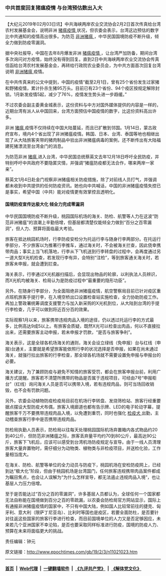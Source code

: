 ### 中共首度回复猪瘟疫情 与台湾预估数出入大
------------------------

<p>
 【大纪元2019年02月03日讯】中共海峡两岸农业交流协会2月2日首次传真给台湾农村发展基金会，说明非洲
 <a href="http://www.epochtimes.com/gb/tag/%E7%8C%AA%E7%98%9F%E7%96%AB%E6%83%85.html">
  猪瘟疫情
 </a>
 状况，但农委会表示，台湾这边预估的数字比中共通知的疫情高出很多。为防范
 <a href="http://www.epochtimes.com/gb/tag/%E9%9D%9E%E6%B4%B2%E7%8C%AA%E7%98%9F.html">
  非洲猪瘟
 </a>
 ，中华民国国境防疫不断升级，倾全力做到防疫零漏洞。
</p>
<p>
 据中央社报导，中国在去年8月爆发非洲
 <a href="http://www.epochtimes.com/gb/tag/%E7%8C%AA%E7%98%9F%E7%96%AB%E6%83%85.html">
  猪瘟疫情
 </a>
 ，让台湾严加防备，期间台湾多次询问对方疫情，始终没有得到回复。直到2日中共海峡两岸农业交流协会传真信函给台湾农村发展基金会，再转给行政院农业委员会，为中共方面首次回复台湾说明
 <a href="http://www.epochtimes.com/gb/tag/%E9%9D%9E%E6%B4%B2%E7%8C%AA%E7%98%9F.html">
  非洲猪瘟
 </a>
 疫情。
</p>
<p>
 在中共传真来的公文中提到，中国的疫情“截至2月1日，曾有25个省份发生过家猪和野猪疫情，累计扑杀生猪95万头。目前已有23个省份、94个疫区按规定解除封锁。1月新发疫情5起，减少了76%，疫情发生势头进一步趋缓。”
</p>
<p>
 不过农委会副主委黄金城表示，这份资料与中方对国外媒体提供的内容是一样的，近期台湾有派人从中国回来，台湾方面预估中国疫情的数字，比这份资料高出许多。
</p>
<p>
 非洲
 <a href="http://www.epochtimes.com/gb/tag/%E7%8C%AA%E7%98%9F.html">
  猪瘟
 </a>
 疫情不仅持续在中国大陆蔓延，而且已扩散到邻国。1月14日，蒙古政府宣布，境内4个省出现了非洲猪瘟疫情。韩国、日本、台湾、泰国等地也相继出现了从大陆旅客夹带的猪肉制品中验出非洲猪瘟病毒的案例，还不断传出有大陆福建死猪漂流至台湾金门的消息。
</p>
<p>
 为防范非洲
 <a href="http://www.epochtimes.com/gb/tag/%E7%8C%AA%E7%98%9F.html">
  猪瘟
 </a>
 进入台湾，中华民国总统蔡英文去年12月18日呼吁全民防疫，并特别呼吁中共政府不要隐匿灾情，并强调“猪瘟防疫都无法合作，哪来两岸一家亲”。
</p>
<p>
 蔡英文1月4日赴金门视察非洲猪瘟相关防疫措施，除了对前线人员打气，并强调都未收到中共提供的任何防疫资讯。她也向中共喊话，中国的非洲猪瘟疫情失控已是事实，希望中国（中共）能对疫情更有效掌控且透明化。
</p>
<h4>
 国境防疫宣传达极大化 倾全力完成零漏洞
</h4>
<p>
 中华民国国境防疫不断升级，桃园国际机场的海关、防检、航警等人力在这波“防范非洲猪瘟”的浪潮上辛勤倍增，但基层都清楚仅能倾全力做到“百分之百零漏洞”，但人力、预算将面临最大考验。
</p>
<p>
 旅客在抵达桃园机场时，行李防疫安检分为托运行李与随身行李两部分。在托运行李部分，不少旅客以为推著行李推车，通过海关时，不会被海关拦查，因此侥幸携带肉品；事实上当飞机落地，行李从下飞机送到行李转盘的过程中，会再度通过另一道大型X光机检查，若发现行李有异，会特别“注检”，等到旅客通关海关时，若旅客未申报，就会遭到拦查。
</p>
<p>
 海关表示，行李通过X光机器扫描后，会显现出物品的轮廓，以利执法人员辨识，而X光机均被海关、检局认为是防疫过程中“最重要的隐形功臣”。
</p>
<p>
 另外，在随身行李部分，为全面阻绝非洲猪瘟疫情，航空警察局目前已针对疫区重点班机旅客手提行李，在入境空桥出口设置检查站实施检查，全力协助防疫工作。再加上警政署统筹调度支援警力与加入新采购的X光机到位，从大陆到台湾的手提行李检查，几乎可以做到将近百分百的效果。
</p>
<p>
 实际观察1月以来，旅客携带违规肉品入境的途径，仍以透过托运行李的方式最多，比例高达9成5以上。有旅客会质疑，既然X光可以检查出肉品，何以不直接拉出来，还需要旅客主动申报，若未申报才罚款，“是否与旅客争利”。
</p>
<p>
 海关表示，这是全球各机场海关的通则，海关会设立绿线（免申报）台与红线（申报)台通关，主要就是希望旅客能依照行李的状况选择是否申报，如果在尚未通过海关，就强行拉出旅客的行李检查，那全球各机场就不需要设置免申报与申报台的必要。
</p>
<p>
 海关建议，为了兼顾防疫与避免不知情的旅客受罚，都会在旅客申报台前，利用广播方式提醒。旅客若不清楚所携带的物品是否属于违规项目，可经由7号“申报柜台”（红线）询问海关人员是否可以携带入境，若有违规肉品，则可当场回收销毁，也不会有罚款问题。
</p>
<p>
 另外，农委会动植物防疫检疫局目前在机场行李转盘、发烧筛检站、旅客行经重要据点摆设大型防疫犬布偶，旅客入境廊道也都有告示牌、LED的电子轮动字幕，提醒旅客千万不要携带违规肉品入境，以免遭到重罚，同时也强化
 <a href="http://www.epochtimes.com/gb/tag/%E6%A3%80%E7%96%AB%E7%8A%AC.html">
  检疫犬
 </a>
 出勤，主动稽查旅客行李中是否携带违规肉品。
</p>
<p>
 防检局执勤人员表示，防检局以往每天处理桃园国际机场弃置箱内各式物品约20到40公斤，但防范非洲猪瘟之际，旅客丢弃量平均约70到80公斤，最高达90公斤，旅客下飞机后，应该可以感受到台湾机场防疫规定与宣导。由于一线人员清理旅客大量弃置物时，需仔细分为动物类、植物类与非检疫项目，并送检化验，工作量相当庞大。
</p>
<p>
 在海关、防检、航警等单位的全力动员与防疫下，桃园机场在安检防疫网上，已经到达“极大化”阶段，但由于桃园机场是台湾国门，任何旅客违规携带肉品案件都成为瞩目焦点，也会让人误解为“为什么怎样宣导，都无法遏止违规肉品入境”，也让基层人力压力倍增。
</p>
<p>
 至于是否能达过“百分之百的零漏洞”，许多基层人员都认为，全球任何一个国家都无法自称能在国境做到百分之百的零疏漏，以农委会防检局官方网站显示，国际上有通报非洲猪瘟疫情的国家中，不只有中国大陆，例如国人比较常前往的捷克、匈牙利、意大利（限萨丁尼亚岛）、比利时等国也是疫区，若要全面防杜，是否要针对往返这些国家的旅客行李进行检查，而目前国境单位的人力又是否足够因应，未来若几个亚洲国家不幸沦陷，是否也要采取同样标准进行防疫，国境的防疫人力、预算在未来将面临更大的挑战。
</p>
<p>
 责任编辑：钟元
</p>

原文链接：http://www.epochtimes.com/gb/19/2/3/n11021023.htm


------------------------
#### [首页](https://github.com/gfw-breaker/banned-news/blob/master/README.md) &nbsp;|&nbsp; [Web代理](https://github.com/labour-camp/helloworld) &nbsp;|&nbsp; [一键翻墙软件](https://github.com/gfw-breaker/nogfw/blob/master/README.md) &nbsp;|&nbsp; [《九评共产党》](https://github.com/gfw-breaker/9ping.md/blob/master/README.md#九评之一评共产党是什么) &nbsp;|&nbsp; [《解体党文化》](https://github.com/gfw-breaker/jtdwh.md/blob/master/README.md#绪论)

